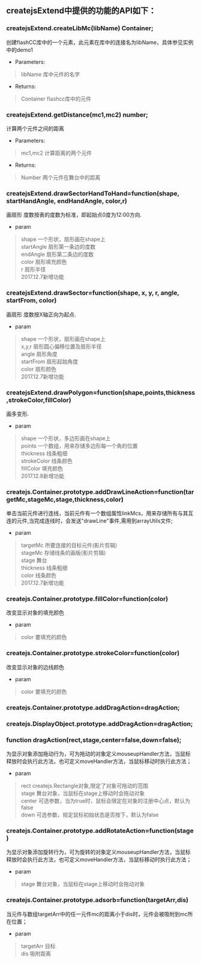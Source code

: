 ## createjsExtend中提供的功能的API如下：

### createjsExtend.createLibMc(libName) Container;
创建flashCC库中的一个元素，此元素在库中的连接名为libName，具体参见实例中的demo1
* Parameters:
>libName 库中元件的名字
* Returns:
>Container flashcc库中的元件


### createjsExtend.getDistance(mc1,mc2) number;</br>
计算两个元件之间的距离</br>
* Parameters: </br>
>mc1,mc2 计算距离的两个元件</br>
* Returns:</br>
>Number 两个元件在舞台中的距离</br>


### createjsExtend.drawSectorHandToHand=function(shape, startHandAngle, endHandAngle, color,r)</br>
画扇形 度数按表的度数为标准，即起始点0度为12:00方向.</br>
* param 
>shape 一个形状，扇形画在shape上</br>
>startAngle 扇形第一条边的度数</br>
>endAngle 扇形第二条边的度数</br>
>color 扇形填充颜色</br>
>r 扇形半径</br>
2017.12.7新增功能</br>


### createjsExtend.drawSector=function(shape, x, y, r, angle, startFrom, color)</br>
画扇形 度数按X轴正向为起点.</br>
* param
>shape 一个形状，扇形画在shape上</br>
>x,y,r 扇形圆心偏移位置及扇形半径</br>
>angle 扇形角度</br>
>startFrom 扇形起始角度</br>
>color 扇形颜色</br>
2017.12.7新增功能</br>

### createjsExtend.drawPolygon=function(shape,points,thickness,strokeColor,fillColor)</br>
画多变形.</br>
* param
>shape 一个形状，多边形画在shape上</br>
>points 一个数组，用来存储多边形每一个角的位置</br>
>thickness 线条粗细</br>
>strokeColor 线条颜色</br>
>fillColor 填充颜色</br>
2017.12.8新增功能</br>

### createjs.Container.prototype.addDrawLineAction=function(targetMc,stageMc,stage,thickness,color)</br>
单击当前元件进行连线，当前元件有一个数组属性linkMcs，用来存储所有与其互连的元件,当完成连线时，会发送"drawLine"事件,需用到arrayUtils文件;</br>
* param
>targetMc 所要连接的目标元件(影片剪辑)</br>
>stageMc 存储线条的画板(影片剪辑)</br>
>stage 舞台</br>
>thickness 线条粗细</br>
>color 线条颜色</br>
2017.12.7新增功能</br>

### createjs.Container.prototype.fillColor=function(color)</br>
改变显示对象的填充颜色</br>
* param
>color 要填充的颜色</br>

### createjs.Container.prototype.strokeColor=function(color)</br>
改变显示对象的边线颜色</br>
* param
>color 要填充的颜色</br>


### createjs.Container.prototype.addDragAction=dragAction;</br>
### createjs.DisplayObject.prototype.addDragAction=dragAction;</br>
### function dragAction(rect,stage,center=false,down=false);</br>
为显示对象添加拖动行为，可为拖动的对象定义mouseupHandler方法，当鼠标释放时会执行此方法，也可定义moveHandler方法，当鼠标移动时执行此方法；</br>
 * param 
>rect createjs.Rectangle对象,限定了对象可拖动的范围</br>
>stage 舞台对象，当鼠标在stage上移动时会拖动对象</br>
>center 可选参数，当为true时，鼠标会限定在对象的注册中心点，默认为false</br>
>down 可选参数，规定鼠标初始状态是否按下，默认为false</br>

### createjs.Container.prototype.addRotateAction=function(stage)</br>
为显示对象添加旋转行为，可为旋转的对象定义mouseupHandler方法，当鼠标释放时会执行此方法，也可定义moveHandler方法，当鼠标移动时执行此方法；</br>
* param
>stage 舞台对象，当鼠标在stage上移动时会拖动对象</br>

### createjs.Container.prototype.adsorb=function(targetArr,dis)</br>
当元件与数组targetArr中的任一元件mc的距离小于dis时，元件会被吸附到mc所在位置；</br>
 * param 
 >targetArr 目标</br>
 >dis 吸附距离</br>
 
 

